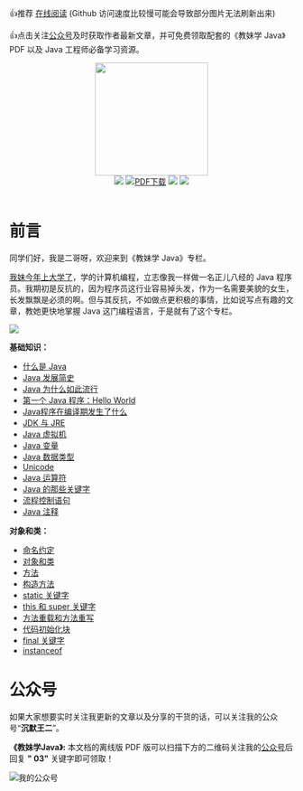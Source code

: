 👍推荐 [在线阅读](https://itwanger.gitee.io/javazero)  (Github 访问速度比较慢可能会导致部分图片无法刷新出来) 

👍点击关注[公众号](#公众号)及时获取作者最新文章，并可免费领取配套的《教妹学 Java》PDF 以及 Java 工程师必备学习资源。

<div align="center">
    <img src="https://cdn.jsdelivr.net/gh/itwanger/Tech-Sister-Learn-Java/images/logo.png" width="200px">
</div>

<div align="center">
    <a href="https://www.cyc2018.xyz"> <img src="https://badgen.net/badge/itwanger/%E5%9C%A8%E7%BA%BF%E9%98%85%E8%AF%BB?icon=sourcegraph&color=4ab8a1"></a>
    <a href="#公众号"><img src="https://badgen.net/badge/PDF/%E6%95%99%E5%A6%B9%E5%AD%A6Java?color=4ab8a1&icon=bitcoin-lightning&label=PDF" alt="PDF下载"></a>
    <a href="https://github.com/itwanger/Tech-Sister-Learn-Java"> <img src="https://badgen.net/github/stars/itwanger/Tech-Sister-Learn-Java?icon=github&color=4ab8a1"></a>
    <a href="https://github.com/itwanger/Tech-Sister-Learn-Java"> <img src="https://badgen.net/github/forks/itwanger/Tech-Sister-Learn-Java?icon=github&color=4ab8a1"></a>
</div>
<br>






# 前言

同学们好，我是二哥呀，欢迎来到《教妹学 Java》专栏。

[我妹今年上大学了](https://mp.weixin.qq.com/s/bsu9uH8VKh5Vtue-9SafwQ)，学的计算机编程，立志像我一样做一名正儿八经的 Java 程序员。我期初是反抗的，因为程序员这行业容易掉头发，作为一名需要美貌的女生，长发飘飘是必须的啊。但与其反抗，不如做点更积极的事情，比如说写点有趣的文章，教她更快地掌握 Java 这门编程语言，于是就有了这个专栏。


![](https://cdn.jsdelivr.net/gh/itwanger/Tech-Sister-Learn-Java/images/tech-sister-01.png)



**基础知识：**

- [什么是 Java](docs/basic/what-is-java.md)
- [Java 发展简史](docs/basic/java-history.md)
- [Java 为什么如此流行](docs/basic/why-java-popular.md)
- [第一个 Java 程序：Hello World](docs/basic/hello-world.md)
- [Java程序在编译期发生了什么](docs/basic/what-happen-when-javac.md)
- [JDK 与 JRE](docs/basic/jdk-jre.md)
- [Java 虚拟机](docs/basic/jvm.md)
- [Java 变量](docs/basic/java-var.md)
- [Java 数据类型](docs/basic/java-data-type.md)
- [Unicode](docs/basic/unicode.md)
- [Java 运算符](docs/basic/java-operator.md)
- [Java 的那些关键字](docs/basic/java-keywords.md)
- [流程控制语句](docs/basic/java-control.md)
- [Java 注释](docs/basic/javadoc.md)

**对象和类：**

- [命名约定](docs/object-class/java-naming.md)
- [对象和类](docs/object-class/java-object-class.md)
- [方法](docs/object-class/java-method.md)
- [构造方法](docs/object-class/java-construct.md)
- [static 关键字](docs/object-class/java-static.md)
- [this 和 super 关键字](docs/object-class/java-this.md)
- [方法重载和方法重写](docs/object-class/override-overload.md)
- [代码初始化块](docs/object-class/code-init.md)
- [final 关键字](docs/object-class/java-final.md)
- [instanceof](docs/object-class/java-instanceof.md)

# 公众号

如果大家想要实时关注我更新的文章以及分享的干货的话，可以关注我的公众号“**沉默王二**”。

**《教妹学Java》:** 本文档的离线版 PDF 版可以扫描下方的二维码关注我的[公众号](#公众号)后回复 **" 03"** 关键字即可领取！

![我的公众号](https://cdn.jsdelivr.net/gh/itwanger/Tech-Sister-Learn-Java/images/itwanger.png)



